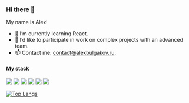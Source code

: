 ### Hi there 👋

My name is Alex!

- 🌱 I’m currently learning React.
- 👯 I’d like to participate in work on complex projects with an advanced team.
- 📫 Contact me: contact@alexbulgakov.ru.

#### My stack

<img src="https://img.icons8.com/color/48/000000/javascript--v1.png"/> <img src="https://img.icons8.com/color/48/000000/html-5--v1.png"/> <img src="https://img.icons8.com/color/48/000000/css3.png"/> <img src="https://img.icons8.com/ultraviolet/40/000000/react--v1.png"/> <img src="https://img.icons8.com/color/48/000000/nodejs.png"/> <img src="https://img.icons8.com/color/48/000000/webpack.png"/>

[![Top Langs](https://github-readme-stats.vercel.app/api/top-langs/?username=alexunnt&layout=compact)](https://github.com/alexunnt/github-readme-stats)


